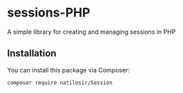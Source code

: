 # sessions-PHP
A simple library for creating and managing sessions in PHP


## Installation

You can install this package via Composer:

```bash
composer require natilosir/Session
```
